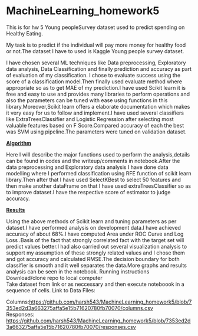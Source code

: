 # MachineLearning_homework5
This is for hw 5 Young peopleSurvey dataset used to predict spending on Healthy Eating.


My task is to predict if the individual will pay more money for healthy food or not.The dataset I have to used is Kaggle Young people survey dataset.

I have chosen several ML techniques like Data preprocessing, Exploratory data analysis, Data Classification and finally prediction and accuracy as part of evaluation of my classification.
I chose to evaluate success using the score of a classification model.Then finally used evaluate method where appropriate so as to get MAE of my prediction.I have used Scikit learn it is free and easy to use and provides many libraries to perform operations and also the parameters can be tuned with ease using functions in this library.Moreover,Scikit learn offers a elaborate documentation which makes it very easy for us to follow and implement.I have used several classifiers like ExtraTreesClassifier and Logistic Regression after selecting most valuable features based on F Score.Compared accuracy of each the best was SVM using pipeline.The parameters were tuned on validation dataset.

<u><b>Algorithm</b></u>

Here I will describe the major functions used to perform the analysis,details can be found in codes and the writeup/comments in notebook.After the data preprocessing and Exploratory data analysis I have done data modelling where I performed classification using RFE function of scikit learn library.Then after that I have used SelectKBest to select 50 features and then make another dataFrame on that I have used extraTreesClassifier so as to improve dataset.I have  the respective score of estimator to judge accuracy.


<u><b>Results</b></u>

Using the above methods of Scikit learn and tuning parameters as per dataset.I have performed analysis on development data.I have achieved accuracy of about 68%.I have computed Area under ROC Curve and Log Loss .Basis of the fact that strongly correlated fact with the target set will predict values better.I had also carried out several visualization analysis to support my assumption of these strongly related values and I chose them and got accuracy and calculated  RMSE.The decision boundary for both classifier is smooth and it well separates the data.More graphs and results analysis can be seen in the notebook.
<a>Running instructions</a><br/>
Download/clone repo to local computer
<br/>
Take dataset from link or as neccessary and then execute noteboook in a sequence of cells.
Link to Data Files:

Columns:https://github.com/harsh543/MachineLearning_homework5/blob/7353ed2d3a663275affa5e15b71620780fb70070/columns.csv<br/>
Responses: https://github.com/harsh543/MachineLearning_homework5/blob/7353ed2d3a663275affa5e15b71620780fb70070/responses.csv

